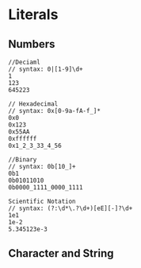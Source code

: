 # Literals

## Numbers
```
//Deciaml
// syntax: 0|[1-9]\d+
1
123
645223

// Hexadecimal
// syntax: 0x[0-9a-fA-f_]*
0x0
0x123
0x55AA
0xffffff
0x1_2_3_33_4_56

//Binary
// syntax: 0b[10_]+
0b1
0b01011010
0b0000_1111_0000_1111

Scientific Notation
// syntax: (?:\d*\.?\d+)[eE][-]?\d+
1e1
1e-2
5.345123e-3
```

## Character and String